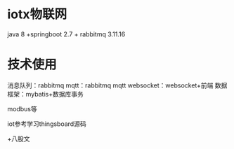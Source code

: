 # iotx物联网

java 8 +springboot 2.7 + rabbitmq 3.11.16

# 技术使用

消息队列：rabbitmq
mqtt：rabbitmq mqtt
websocket：websocket+前端
数据框架：mybatis+数据库事务

modbus等

iot参考学习thingsboard源码

+八股文


